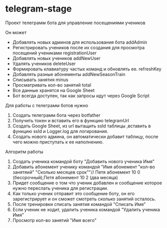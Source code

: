 # telegram-stage
Проект телеграмм бота для управление посещениями учеников

Он может
- Добавлять новых админов для использования бота addAdmin
- Регистрировать учеников после их создания для просмотра посещений учениками registrationUser
- Добавлять новых учеников addNewUser
- Удалять учеников deleteUser
- Формировать клавиатуру частых команд и обновлять ее. refreshKey
- Добавлять разные абонементы addNewSeasonTrain
- Списывать занятия minus 
- Просматривать кол-во занятий total
- Все данные хранятся на Google Sheet
- Бот всегда доступен, так как запросы идут через Google Script

Для работы с телеграмм ботов нужно

1. Создать телеграмм бота через botfather
2. Получить токен и вставить его в функцию telegramUrl
3. Создать Google Sheet, из url вытащить ssId таблицы ,вставить в функцию ssId и Logger.log для логирования.
4. Создать нового админа, он автоматически добавит таблицу, после чего можно приступать к ее наполнению.

Алгоритм работы
1. Создать ученика командой боту "Добавить нового ученика Имя"
2. Добавить абонемент ученику командой "Имя абонемент "кол-во занятяий" "Сколько месяцев срок""// Петя абонемент 10 0 (бессрочный),Петя абонемент 10 2 (два месяца)
3. Придет сообщение о том что ученик добавлен и сообщение которое нужно переслать ученика для регистрации.
4. Как только ученик отправит это сообщение боту, он его зарегистрирует и он сможет смотреть сколько занятий осталось.
5. После тренировки списать занятия командой "Списать Имя"
6. Если ученик не ходит, удалить ученика командой "Удалить ученика Имя"
7. Просмотр кол-во занятий "Имя всего"

